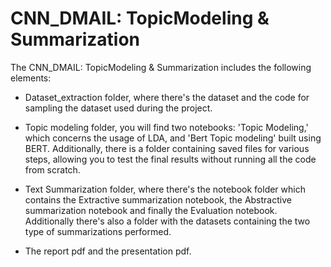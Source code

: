 # CNN_DMAIL: TopicModeling & Summarization #

The CNN_DMAIL: TopicModeling & Summarization includes the following elements:

- Dataset_extraction folder, where there's the dataset and the code for sampling the dataset used during the project.

- Topic modeling folder, you will find two notebooks: 'Topic Modeling,' which concerns the usage of LDA, and 'Bert Topic modeling' built using BERT. Additionally, there is a folder containing saved files for various steps, allowing you to test the final results without running all the code from scratch.

- Text Summarization folder, where there's the notebook folder which contains the Extractive summarization notebook, the Abstractive summarization notebook and finally the Evaluation notebook. Additionally there's also a folder with the datasets containing the two type of summarizations performed.

- The report pdf and the presentation pdf.
